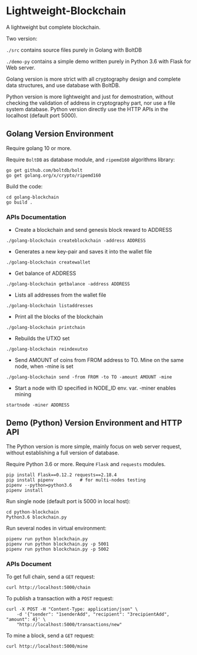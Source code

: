 # Lightweight-Blockchain
A lightweight but complete blockchain.

Two version:

`./src` contains source files purely in Golang with BoltDB

`./demo-py` contains a simple demo written purely in Python 3.6 with Flask for Web server.

Golang version is more strict with all cryptography design and complete data structures, and use database with BoltDB. 

Python version is more lightweight and just for demostration, without checking the validation of address in cryptography part, nor use a file system database. Python version directly use the HTTP APIs in the localhost (default port 5000).


## Golang Version Environment
Require golang 10 or more.

Require `BoltDB` as database module, and `ripemd160` algorithms library:
```
go get github.com/boltdb/bolt
go get golang.org/x/crypto/ripemd160
```

Build the code:
```
cd golang-blockchain
go build .
```

### APIs Documentation

- Create a blockchain and send genesis block reward to ADDRESS
```
./golang-blockchain createblockchain -address ADDRESS 
```
- Generates a new key-pair and saves it into the wallet file
```
./golang-blockchain createwallet 
```
- Get balance of ADDRESS
```
./golang-blockchain getbalance -address ADDRESS 
```
- Lists all addresses from the wallet file
```
./golang-blockchain listaddresses 
```
- Print all the blocks of the blockchain
```
./golang-blockchain printchain 
```
- Rebuilds the UTXO set
```
./golang-blockchain reindexutxo
```
- Send AMOUNT of coins from FROM address to TO. Mine on the same node, when -mine is set
```
./golang-blockchain send -from FROM -to TO -amount AMOUNT -mine
```
- Start a node with ID specified in NODE_ID env. var. -miner enables mining
```
startnode -miner ADDRESS 
```


## Demo (Python) Version Environment and HTTP API

The Python version is more simple, mainly focus on web server request, without establishing a full version of database.

Require Python 3.6 or more. Require `Flask` and `requests` modules.

```
pip install Flask==0.12.2 requests==2.18.4
pip install pipenv          # for multi-nodes testing 
pipenv --python=python3.6
pipenv install
```

Run single node (default port is 5000 in local host):

```
cd python-blockchain
Python3.6 blockchain.py
```

Run several nodes in virtual environment:
```
pipenv run python blockchain.py
pipenv run python blockchain.py -p 5001
pipenv run python blockchain.py -p 5002
```

### APIs Document
To get full chain, send a `GET` request:

```
curl http://localhost:5000/chain
```

To publish a transaction with a `POST` request:

```
curl -X POST -H "Content-Type: application/json" \
    -d '{"sender": "1senderAdd", "recipient": "3recipientAdd", "amount": 4}' \
    "http://localhost:5000/transactions/new"
```

To mine a block, send a `GET` request:
```
curl http://localhost:5000/mine
```

